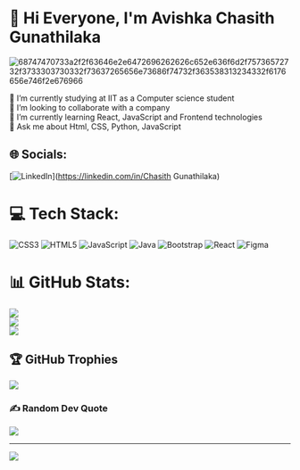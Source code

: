 # 💫 Hi Everyone, I'm Avishka Chasith Gunathilaka

![68747470733a2f2f63646e2e6472696262626c652e636f6d2f75736572732f3733303730332f73637265656e73686f74732f363538313234332f6176656e746f2e676966](https://github.com/AvishkaChasith/AvishkaChasith/assets/155515921/5fe48101-e189-4cc4-9415-ce67906ce9f0)

🔭 I’m currently studying at IIT as a Computer science student<br>👯 I’m looking to collaborate with a company <br>🌱 I’m currently learning React, JavaScript and Frontend technologies <br>💬 Ask me about Html, CSS, Python, JavaScript<br>


## 🌐 Socials:
[![LinkedIn](https://img.shields.io/badge/LinkedIn-%230077B5.svg?logo=linkedin&logoColor=white)](https://linkedin.com/in/Chasith Gunathilaka) 

# 💻 Tech Stack:
![CSS3](https://img.shields.io/badge/css3-%231572B6.svg?style=for-the-badge&logo=css3&logoColor=white) ![HTML5](https://img.shields.io/badge/html5-%23E34F26.svg?style=for-the-badge&logo=html5&logoColor=white) ![JavaScript](https://img.shields.io/badge/javascript-%23323330.svg?style=for-the-badge&logo=javascript&logoColor=%23F7DF1E) ![Java](https://img.shields.io/badge/java-%23ED8B00.svg?style=for-the-badge&logo=openjdk&logoColor=white) ![Bootstrap](https://img.shields.io/badge/bootstrap-%238511FA.svg?style=for-the-badge&logo=bootstrap&logoColor=white) ![React](https://img.shields.io/badge/react-%2320232a.svg?style=for-the-badge&logo=react&logoColor=%2361DAFB) ![Figma](https://img.shields.io/badge/figma-%23F24E1E.svg?style=for-the-badge&logo=figma&logoColor=white)
# 📊 GitHub Stats:
![](https://github-readme-stats.vercel.app/api?username=AvishkaChasith&theme=dark&hide_border=false&include_all_commits=false&count_private=false)<br/>
![](https://github-readme-streak-stats.herokuapp.com/?user=AvishkaChasith&theme=dark&hide_border=false)<br/>
![](https://github-readme-stats.vercel.app/api/top-langs/?username=AvishkaChasith&theme=dark&hide_border=false&include_all_commits=false&count_private=false&layout=compact)

## 🏆 GitHub Trophies
![](https://github-profile-trophy.vercel.app/?username=AvishkaChasith&theme=radical&no-frame=false&no-bg=false&margin-w=4)

### ✍️ Random Dev Quote
![](https://quotes-github-readme.vercel.app/api?type=horizontal&theme=radical)

---
[![](https://visitcount.itsvg.in/api?id=AvishkaChasith&icon=0&color=0)](https://visitcount.itsvg.in)

<!-- Proudly created with GPRM ( https://gprm.itsvg.in ) -->
